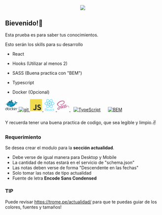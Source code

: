 <div align="center">
<a href="https://elcomercio.pe/" target="_blank" rel="noreferrer"> 
<img src="https://i.imgur.com/6rzSKUD.png" align="center" />
</a>
</div>  

## Bievenido!👋

Esta prueba es para saber tus conocimientos.

Esto serán los skills para su desarrollo

- React  

- Hooks (Utilizar al menos 2)
  
- SASS (Buena practica con "BEM")

- Typescript

- Docker (Opcional) 

<a href="https://www.docker.com/" target="_blank" rel="noreferrer"> <img src="https://raw.githubusercontent.com/devicons/devicon/master/icons/docker/docker-original-wordmark.svg" alt="docker" width="40" height="40"/> </a> <a href="https://git-scm.com/" target="_blank" rel="noreferrer"> <img src="https://www.vectorlogo.zone/logos/git-scm/git-scm-icon.svg" alt="git" width="40" height="40"/> </a> <a href="https://developer.mozilla.org/en-US/docs/Web/JavaScript" target="_blank" rel="noreferrer"> <img src="https://raw.githubusercontent.com/devicons/devicon/master/icons/javascript/javascript-original.svg" alt="javascript" width="40" height="40"/> </a> <a href="https://reactjs.org/" target="_blank" rel="noreferrer"> <img src="https://raw.githubusercontent.com/devicons/devicon/master/icons/react/react-original-wordmark.svg" alt="react" width="40" height="40"/> </a> <a href="https://sass-lang.com" target="_blank" rel="noreferrer"> <img src="https://raw.githubusercontent.com/devicons/devicon/master/icons/sass/sass-original.svg" alt="sass" width="40" height="40"/> </a> <a href="https://www.typescriptlang.org/" target="_blank"><img style="margin: 10px" src="https://profilinator.rishav.dev/skills-assets/typescript-original.svg" alt="TypeScript" height="50"></a> <a href="http://getbem.com/" target="_blank"><img style="margin: 10px" src="https://profilinator.rishav.dev/skills-assets/bem.svg" alt="BEM" height="50"></a>
  

Y recuerda tener una buena practica de codigo, que sea legible y limpio.✌️

### Requerimiento
Se desea crear el modulo para la <b>sección actualidad</b>.

- Debe verse de igual manera para Desktop y Mobile
- La cantidad de notas estará en el servicio de "schema.json"
- Las notas deben verse de forma "Descendente en las fechas"
- Solo tomar las notas de tipo actualidad
- Fuente de letra <b> Encode Sans Condensed </b>


### TIP
Puede revisar https://trome.pe/actualidad/ para que te puedas guiar de los colores, fuentes y tamaños!